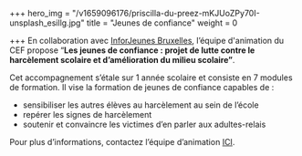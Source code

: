 +++
hero_img = "/v1659096176/priscilla-du-preez-mKJUoZPy70I-unsplash_esillg.jpg"
title = "Jeunes de confiance"
weight = 0

+++
En collaboration avec [InforJeunes Bruxelles](https://ijbxl.be/), l’équipe d'animation du CEF propose “**Les jeunes de confiance : projet de lutte contre le harcèlement scolaire et d’amélioration du milieu scolaire”**.

Cet accompagnement s’étale sur 1 année scolaire et consiste en 7 modules de formation. Il vise la formation de jeunes de confiance capables de :

* sensibiliser les autres élèves au harcèlement au sein de l’école
* repérer les signes de harcèlement
* soutenir et convaincre les victimes d’en parler aux adultes-relais

Pour plus d’informations, contactez l’équipe d’animation [ICI](/contact).